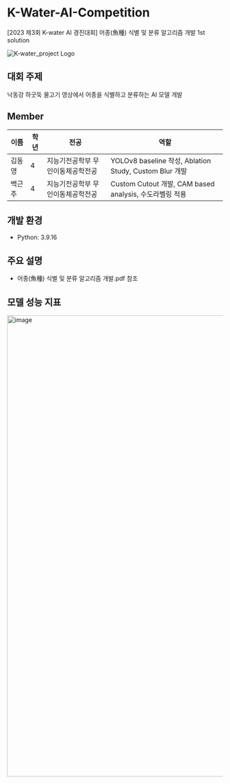# K-Water-AI-Competition
[2023 제3회 K-water AI 경진대회] 어종(魚種) 식별 및 분류 알고리즘 개발 1st solution

![K-water_project Logo](https://cdn.aifactory.space/images/20231018120320_NhMR.jpg)

## 대회 주제
낙동강 하굿둑 물고기 영상에서 어종을 식별하고 분류하는 AI 모델 개발

## Member
| 이름       | 학년 | 전공          | 역할                          |
|------------|-----|---------------|------------------------------|
| 김동영    | 4    | 지능기전공학부 무인이동체공학전공 | YOLOv8 baseline 작성, Ablation Study, Custom Blur 개발 |
| 백근주    | 4    | 지능기전공학부 무인이동체공학전공 | Custom Cutout 개발, CAM based analysis, 수도라벨링 적용 |

## 개발 환경
- Python: 3.9.16

## 주요 설명
- 어종(魚種) 식별 및 분류 알고리즘 개발.pdf 참조

## 모델 성능 지표
<img width="1077" alt="image" src="https://github.com/DYDevelop/2023-Samsung-AI-Challenge/assets/55197580/2f5286df-9d18-4142-a62e-a6db8942cf8b">

